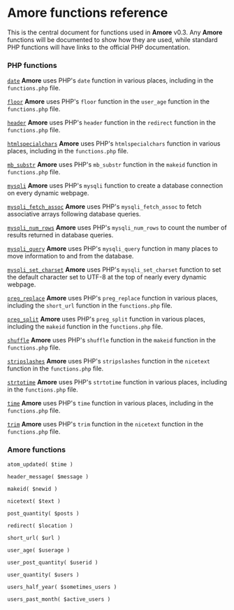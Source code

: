 # **Amore** functions reference

This is the central document for functions used in **Amore** v0.3. Any **Amore** functions will be documented to show how they are used, while standard PHP functions will have links to the official PHP documentation.

### PHP functions
[`date`](https://www.php.net/manual/en/function.date.php) **Amore** uses PHP's `date` function in various places, including in the `functions.php` file.

[`floor`](https://www.php.net/manual/en/function.floor.php) **Amore** uses PHP's `floor` function in the `user_age` function in the `functions.php` file.

[`header`](https://www.php.net/manual/en/function.header.php) **Amore** uses PHP's `header` function in the `redirect` function in the `functions.php` file.

[`htmlspecialchars`](https://www.php.net/manual/en/function.htmlspecialchars.php) **Amore** uses PHP's `htmlspecialchars` function in various places, including in the `functions.php` file.

[`mb_substr`](https://www.php.net/manual/en/function.mb-substr.php) **Amore** uses PHP's `mb_substr` function in the `makeid` function in `functions.php` file.

[`mysqli`](https://www.php.net/manual/en/mysqli.construct.php) **Amore** uses PHP's `mysqli` function to create a database connection on every dynamic webpage.

[`mysqli_fetch_assoc`](https://www.php.net/manual/en/mysqli-result.fetch-assoc.php) **Amore** uses PHP's `mysqli_fetch_assoc` to fetch associative arrays following database queries.

[`mysqli_num_rows`](https://php.net/manual/en/mysqli-result.num-rows.php) **Amore** uses PHP's `mysqli_num_rows` to count the number of results returned in database queries.

[`mysqli_query`](https://www.php.net/manual/en/mysqli.query.php) **Amore** uses PHP's `mysqli_query` function in many places to move information to and from the database.

[`mysqli_set_charset`](https://www.php.net/manual/en/mysqli.set-charset.php) **Amore** uses PHP's `mysqli_set_charset` function to set the default character set to UTF-8 at the top of nearly every dynamic webpage.

[`preg_replace`](https://www.php.net/manual/en/function.preg-replace.php) **Amore** uses PHP's `preg_replace` function in various places, including the `short_url` function in the `functions.php` file.

[`preg_split`](https://www.php.net/manual/en/function.preg-split.php) **Amore** uses PHP's `preg_split` function in various places, including the `makeid` function in the `functions.php` file.

[`shuffle`](https://www.php.net/manual/en/function.shuffle.php) **Amore** uses PHP's `shuffle` function in the `makeid` function in the `functions.php` file.

[`stripslashes`](https://www.php.net/manual/en/function.stripslashes.php) **Amore** uses PHP's `stripslashes` function in the `nicetext` function in the `functions.php` file.

[`strtotime`](https://www.php.net/manual/en/function.strtotime.php) **Amore** uses PHP's `strtotime` function in various places, including in the `functions.php` file.

[`time`](https://www.php.net/manual/en/function.time.php) **Amore** uses PHP's `time` function in various places, including in the `functions.php` file.

[`trim`](https://www.php.net/manual/en/function.trim.php) **Amore** uses PHP's `trim` function in the `nicetext` function in the `functions.php` file.

### **Amore** functions
`atom_updated( $time )`

`header_message( $message )`

`makeid( $newid )`

`nicetext( $text )`

`post_quantity( $posts )`

`redirect( $location )`

`short_url( $url )`

`user_age( $userage )`

`user_post_quantity( $userid )`

`user_quantity( $users )`

`users_half_year( $sometimes_users )`

`users_past_month( $active_users )`

